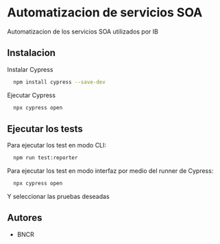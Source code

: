 
# Automatizacion de servicios SOA

Automatizacion de los servicios SOA utilizados por IB


## Instalacion

Instalar Cypress

```bash
  npm install cypress --save-dev
```

Ejecutar Cypress

```bash
  npx cypress open
```
    

## Ejecutar los tests

Para ejecutar los test en modo CLI:

```bash
  npm run test:reporter
```

Para ejecutar los test en modo interfaz por medio del runner de Cypress: 

```bash
  npx cypress open
```
Y seleccionar las pruebas deseadas

## Autores

- BNCR